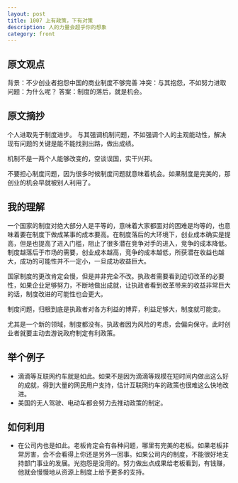 ```yaml
---
layout: post
title: 1007 上有政策，下有对策       
description: 人的力量会超乎你的想象
category: front
---
```


## 原文观点
背景：不少创业者抱怨中国的商业制度不够完善
冲突：与其抱怨，不如努力进取
问题：为什么呢？
答案：制度的落后，就是机会。

## 原文摘抄
个人进取先于制度进步。
与其强调机制问题，不如强调个人的主观能动性，解决现有问题的关键是能不能找到出路，做出成绩。

机制不是一两个人能够改变的，空谈误国，实干兴邦。

不要担心制度问题，因为很多时候制度问题就意味着机会。如果制度是完美的，那创业的机会早就被别人利用了。

## 我的理解
一个国家的制度对绝大部分人是平等的，意味着大家都面对的困难是均等的，也意味着要在制度下做成某事的成本要高。在制度落后的大环境下，创业成本确实是提高，但是也提高了进入门槛，阻止了很多潜在竞争对手的进入，竞争的成本降低。制度越落后于市场的需要，创业成本越高，竞争的成本越低，所获潜在收益也越大，成功的可能性并不一定小，一旦成功收益巨大。

国家制度的更改肯定会慢，但是并非完全不改。执政者需要看到迫切改革的必要性，如果企业足够努力，不断地做出成就，让执政者看到改革带来的收益非常巨大的话，制度改进的可能性也会更大。

制度问题，归根到底是执政者对各方利益的博弈，利益足够大，制度就可能变。

尤其是一个新的领域，制度都没有。执政者因为风险的考虑，会偏向保守。此时创业者就要主动去游说政府制定有利政策。

## 举个例子
- 滴滴等互联网约车就是如此。如果不是因为滴滴等规模在短时间内做出这么好的成就，得到大量的网民用户支持，估计互联网约车的政策也很难这么快地改进。
- 美国的无人驾驶、电动车都会努力去推动政策的制定。

## 如何利用
- 在公司内也是如此。老板肯定会有各种问题，哪里有完美的老板。如果老板非常厉害，会不会看得上你还是另外一回事。如果公司内的制度，不能很好地支持部门事业的发展。光抱怨是没用的。努力做出点成果给老板看到，有钱赚，他就会慢慢地从资源上制度上给予更多的支持。